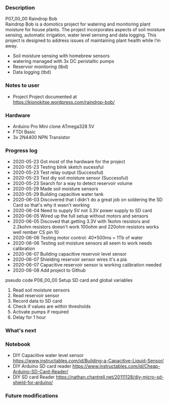 ### Description
P07_00_00 Raindrop Bob  
Raindrop Bob is a domotics project for watering and monitoring plant moisture for house plants. The project incorporates aspects of soil moisture sensing, automatic irrigation, water level sensing and data logging. This project is designed to address issues of maintaining plant health while I’m away. 
 * Soil moisture sensing with homebrew sensors
 * watering managed with 3x DC peristaltic pumps
 * Reservoir monitoring (tbd)
 * Data logging (tbd) 

### Notes to user
 * Project Project documented at https://kionokitse.wordpress.com/raindrop-bob/
 
### Hardware
 * Arduino Pro Mini clone ATmega328 5V
 * FTDI Basic
 * 3x 2N4400 NPN Transistor
 
### Progress log 
 * 2020-05-23 Got most of the hardware for the project 
 * 2020-05-23 Testing blink sketch sucessful
 * 2020-05-23 Test relay output (Successful) 
 * 2020-05-23 Test diy soil moisture sensor (Successful)
 * 2020-05-23 Search for a way to detect reservoir volume
 * 2020-05-29 Made soil moisture sensors
 * 2020-05-29 Building capacitive water tank
 * 2020-06-03 Discovered that I didn't do a great job on soldering the SD Card so that's why it wasn't working
 * 2020-06-04 Need to supply 5V not 3.3V power supply to SD card
 * 2020-06-05 Wired up the full setup without motors and sensors
 * 2020-06-05 Discoved that getting 3.3V with 1kohm resistors and 2.2kohm resistors doesn't work 100ohm and 220ohm resistors works well rember CS pin 10
 * 2020-06-06 Testing motor control: 40*500ms = 1Tb of water
 * 2020-06-06 Testing soil moisture sensors all seem to work needs calibration
 * 2020-06-07 Building capacitive reservoir level sensor
 * 2020-06-07 Shielding reservoir sensor wires it's a pia
 * 2020-06-07 Capacitive reservoir sensor is working calibration needed 
 * 2020-06-08 Add project to Github
 

pseudo code P08_00_00
Setup SD card and global variables
1. Read soil moisture sensors
1. Read reservoir sensor
1. Record data to SD card
1. Check if values are within thresholds
1. Activate pumps if required
1. Delay for 1 hour
 
### What's next

 
 
 
### Notebook 
 * DIY Capacitive water level sensor https://www.instructables.com/id/Building-a-Capacitive-Liquid-Sensor/
 * DIY Arduino SD card reader https://www.instructables.com/id/Cheap-Arduino-SD-Card-Reader/
 * DIY SD card Reader https://nathan.chantrell.net/20111128/diy-micro-sd-shield-for-arduino/
 
### Future modifications 

 

